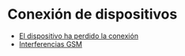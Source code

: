 # Conexión de dispositivos

* [El dispositivo ha perdido la conexión](../../../readme/reglas-y-alertas/conexin-de-dispositivos/el-dispositivo-ha-perdido-la-conexin.md)
* [Interferencias GSM](../../../readme/reglas-y-alertas/conexin-de-dispositivos/interferencias-gsm.md)
